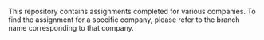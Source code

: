 This repository contains assignments completed for various companies. To find the assignment for a specific company, please refer to the branch name corresponding to that company.
